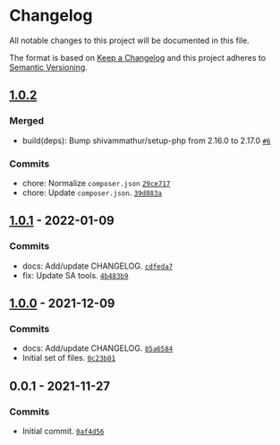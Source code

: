 # Changelog

All notable changes to this project will be documented in this file.

The format is based on [Keep a Changelog](https://keepachangelog.com/en/1.0.0/)
and this project adheres to [Semantic Versioning](https://semver.org/spec/v2.0.0.html).

## [1.0.2](https://github.com/loophp/repository-monadic-helper/compare/1.0.1...1.0.2)

### Merged

- build(deps): Bump shivammathur/setup-php from 2.16.0 to 2.17.0 [`#6`](https://github.com/loophp/repository-monadic-helper/pull/6)

### Commits

- chore: Normalize `composer.json` [`29ce717`](https://github.com/loophp/repository-monadic-helper/commit/29ce717b5d09ca17acaaf8358f6b4fe23ba56998)
- chore: Update `composer.json`. [`39d883a`](https://github.com/loophp/repository-monadic-helper/commit/39d883add21aa0e197cd38de5461157d9663a597)

## [1.0.1](https://github.com/loophp/repository-monadic-helper/compare/1.0.0...1.0.1) - 2022-01-09

### Commits

- docs: Add/update CHANGELOG. [`cdfeda7`](https://github.com/loophp/repository-monadic-helper/commit/cdfeda73a822ea8fc58f24571130cb317c0cc3b0)
- fix: Update SA tools. [`4b483b9`](https://github.com/loophp/repository-monadic-helper/commit/4b483b955e635eb3b13cd870c601b1cf94510a68)

## [1.0.0](https://github.com/loophp/repository-monadic-helper/compare/0.0.1...1.0.0) - 2021-12-09

### Commits

- docs: Add/update CHANGELOG. [`85a6584`](https://github.com/loophp/repository-monadic-helper/commit/85a65847341edff0121eb03ec01a0fddbaa5bf5c)
- Initial set of files. [`0c23b01`](https://github.com/loophp/repository-monadic-helper/commit/0c23b01e7e1de5df3e0e1d2e74f9745a9d4e28ef)

## 0.0.1 - 2021-11-27

### Commits

- Initial commit. [`0af4d56`](https://github.com/loophp/repository-monadic-helper/commit/0af4d56d4bd7ab9cd5bd747b12981795ed127ff4)
